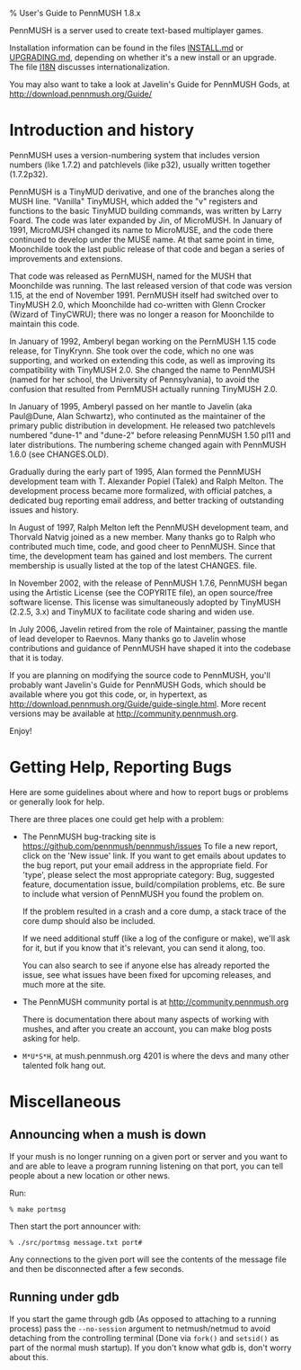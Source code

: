 % User's Guide to PennMUSH 1.8.x

PennMUSH is a server used to create text-based multiplayer games.

Installation information can be found in the files
[INSTALL.md](INSTALL.html) or [UPGRADING.md](UPGRADING.html),
depending on whether it's a new install or an upgrade.  The file
[I18N](I18N.html) discusses internationalization.

You may also want to take a look at Javelin's Guide for PennMUSH Gods,
at <http://download.pennmush.org/Guide/>

Introduction and history
========================

PennMUSH uses a version-numbering system that includes version numbers
(like 1.7.2) and patchlevels (like p32), usually written together
(1.7.2p32).

PennMUSH is a TinyMUD derivative, and one of the branches along the
MUSH line. "Vanilla" TinyMUSH, which added the "v" registers and
functions to the basic TinyMUD building commands, was written by Larry
Foard. The code was later expanded by Jin, of MicroMUSH. In January of
1991, MicroMUSH changed its name to MicroMUSE, and the code there
continued to develop under the MUSE name. At that same point in time,
Moonchilde took the last public release of that code and began a
series of improvements and extensions.

That code was released as PernMUSH, named for the MUSH that Moonchilde
was running. The last released version of that code was version 1.15,
at the end of November 1991. PernMUSH itself had switched over to
TinyMUSH 2.0, which Moonchilde had co-written with Glenn Crocker
(Wizard of TinyCWRU); there was no longer a reason for Moonchilde to
maintain this code.

In January of 1992, Amberyl began working on the PernMUSH 1.15 code
release, for TinyKrynn. She took over the code, which no one was
supporting, and worked on extending this code, as well as improving
its compatibility with TinyMUSH 2.0.  She changed the name to PennMUSH
(named for her school, the University of Pennsylvania), to avoid the
confusion that resulted from PernMUSH actually running TinyMUSH 2.0.

In January of 1995, Amberyl passed on her mantle to Javelin (aka
Paul@Dune, Alan Schwartz), who continuted as the maintainer of the
primary public distribution in development. He released two
patchlevels numbered "dune-1" and "dune-2" before releasing PennMUSH
1.50 pl11 and later distributions. The numbering scheme changed again
with PennMUSH 1.6.0 (see CHANGES.OLD).

Gradually during the early part of 1995, Alan formed the PennMUSH
development team with T. Alexander Popiel (Talek) and Ralph Melton.
The development process became more formalized, with official patches,
a dedicated bug reporting email address, and better tracking of
outstanding issues and history.

In August of 1997, Ralph Melton left the PennMUSH development team,
and Thorvald Natvig joined as a new member.  Many thanks go to Ralph
who contributed much time, code, and good cheer to PennMUSH.  Since
that time, the development team has gained and lost members.  The
current membership is usually listed at the top of the latest
CHANGES.<version> file.

In November 2002, with the release of PennMUSH 1.7.6, PennMUSH began
using the Artistic License (see the COPYRITE file), an open
source/free software license. This license was simultaneously adopted
by TinyMUSH (2.2.5, 3.x) and TinyMUX to facilitate code sharing and
widen use.

In July 2006, Javelin retired from the role of Maintainer, passing the
mantle of lead developer to Raevnos. Many thanks go to Javelin whose
contributions and guidance of PennMUSH have shaped it into the
codebase that it is today.

If you are planning on modifying the source code to PennMUSH, you'll
probably want Javelin's Guide for PennMUSH Gods, which should be
available where you got this code, or, in hypertext, as
<http://download.pennmush.org/Guide/guide-single.html>. More recent
versions may be available at <http://community.pennmush.org>.

Enjoy!

Getting Help, Reporting Bugs
============================

Here are some guidelines about where and how to report bugs or
problems or generally look for help.

There are three places one could get help with a problem:

*  The PennMUSH bug-tracking site is
   <https://github.com/pennmush/pennmush/issues> To file a new report,
   click on the 'New issue' link. If you want to get emails about
   updates to the bug report, put your email address in the
   appropriate field. For 'type', please select the most appropriate
   category: Bug, suggested feature, documentation issue,
   build/compilation problems, etc. Be sure to include what version of
   PennMUSH you found the problem on.

   If the problem resulted in a crash and a core dump, a stack trace
   of the core dump should also be included.

   If we need additional stuff (like a log of the configure or make),
   we'll ask for it, but if you know that it's relevant, you can send
   it along, too.

   You can also search to see if anyone else has already reported the
   issue, see what issues have been fixed for upcoming releases, and
   much more at the site.

* The PennMUSH community portal is at <http://community.pennmush.org>

  There is documentation there about many aspects of working with
  mushes, and after you create an account, you can make blog posts
  asking for help.

* `M*U*S*H`, at mush.pennmush.org 4201 is where the devs and many other
   talented folk hang out.

Miscellaneous
=============

Announcing when a mush is down
------------------------------

If your mush is no longer running on a given port or server and you
want to and are able to leave a program running listening on that
port, you can tell people about a new location or other news.

Run:

    % make portmsg

Then start the port announcer with:

    % ./src/portmsg message.txt port#

Any connections to the given port will see the contents of the message
file and then be disconnected after a few seconds.

Running under gdb
-----------------

If you start the game through gdb (As opposed to attaching to a
running process) pass the `--no-session` argument to netmush/netmud to
avoid detaching from the controlling terminal (Done via `fork()` and
`setsid()` as part of the normal mush startup). If you don't know what
gdb is, don't worry about this.

